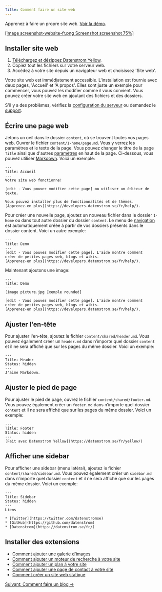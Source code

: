 ```yaml
---
Title: Comment faire un site web
---
```

Apprenez à faire un propre site web. [Voir la démo](/fr/).

[[image screenshot-website-fr.png Screenshot screenshot 75%]](/fr/)  

## Installer site web

1. [Téléchargez et dézippez Datenstrom Yellow](https://github.com/datenstrom/yellow/archive/master.zip).
2. Copiez tout les fichiers sur votre serveur web.
3. Accédez à votre site depuis un navigateur web et choisissez 'Site web'.

Votre site web est immédiatement accessible. L'installation est fournie avec deux pages, 'Accueil' et 'À propos'. Elles sont juste un exemple pour commencer, vous pouvez les modifier comme il vous convient. Vous pouvez créer votre site web en ajoutant des fichiers et des dossiers.

S'il y a des problèmes, vérifiez la [configuration du serveur](server-configuration) ou demandez le [support](support).

## Écrire une page web

Jetons un oeil dans le dossier `content`, où se trouvent toutes vos pages web. Ouvrer le fichier `content/1-home/page.md`. Vous y verrez les paramètres et le texte de la page. Vous pouvez changer le titre de la page `Title` ainsi que d'autres [paramètres](markdown-cheat-sheet#paramètres) en haut de la page. Ci-dessous, vous pouvez utiliser [Markdown](markdown-cheat-sheet). Voici un exemple:

```
---
Title: Accueil
---
Votre site web fonctionne!

[edit - Vous pouvez modifier cette page] ou utiliser un éditeur de texte.

Vous pouvez installer plus de fonctionnalités et de thèmes.
[Apprenez-en plus](https://developers.datenstrom.se/fr/help/).
```

Pour créer une nouvelle page, ajoutez un nouveau fichier dans le dossier `1-home` ou dans tout autre dossier du dossier `content`. Le menu de [navigation](adjusting-content) est automatiquement créée à partir de vos dossiers présents dans le dossier content. Voici un autre exemple:

```
---
Title: Demo
---
[edit - Vous pouvez modifier cette page]. L'aide montre comment 
créer de petites pages web, blogs et wikis. 
[Apprenez-en plus](https://developers.datenstrom.se/fr/help/).
```

Maintenant ajoutons une image:

```
---
Title: Demo
---
[image picture.jpg Exemple rounded]

[edit - Vous pouvez modifier cette page]. L'aide montre comment 
créer de petites pages web, blogs et wikis. 
[Apprenez-en plus](https://developers.datenstrom.se/fr/help/).
```

## Ajuster l'en-tête

Pour ajuster l'en-tête, ajoutez le fichier `content/shared/header.md`. Vous pouvez également créer un `header.md` dans n’importe quel dossier `content` et il ne sera affiché que sur les pages du même dossier. Voici un exemple:

```
---
Title: Header
Status: hidden
---
J'aime Markdown.
```

## Ajuster le pied de page

Pour ajuster le pied de page, ouvrez le fichier `content/shared/footer.md`. Vous pouvez également créer un `footer.md` dans n’importe quel dossier `content` et il ne sera affiché que sur les pages du même dossier. Voici un exemple:

```
---
Title: Footer
Status: hidden
---
[Fait avec Datenstrom Yellow](https://datenstrom.se/fr/yellow/)
```

## Afficher une sidebar

Pour afficher une sidebar (menu latéral), ajoutez le fichier `content/shared/sidebar.md`. Vous pouvez également créer un `sidebar.md` dans n’importe quel dossier `content` et il ne sera affiché que sur les pages du même dossier. Voici un exemple:

```
---
Title: Sidebar
Status: hidden
---
Liens

* [Twitter](https://twitter.com/datenstromse)
* [GitHub](https://github.com/datenstrom)
* [Datenstrom](https://datenstrom.se/fr/)
```

## Installer des extensions

* [Comment ajouter une galerie d'images](https://github.com/datenstrom/yellow-extensions/tree/master/features/gallery)
* [Comment ajouter un moteur de recherche à votre site](https://github.com/datenstrom/yellow-extensions/tree/master/features/search)
* [Comment ajouter un plan à votre site](https://github.com/datenstrom/yellow-extensions/tree/master/features/sitemap)
* [Comment ajouter une page de contact à votre site](https://github.com/datenstrom/yellow-extensions/tree/master/features/contact)
* [Comment créer un site web statique](server-configuration#site-web-statique)

[Suivant: Comment faire un blog →](how-to-make-a-blog)

